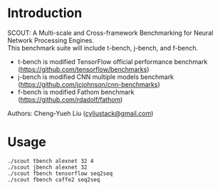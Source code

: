 # Introduction
SCOUT: A Multi-scale and Cross-framework Benchmarking for Neural Network Processing Engines.  
This benchmark suite will include t-bench, j-bench, and f-bench. 
* t-bench is modified TensorFlow official performance benchmark (https://github.com/tensorflow/benchmarks)
* j-bench is modified CNN multiple models benchmark (https://github.com/jcjohnson/cnn-benchmarks)
* f-bench is modified Fathom benchmark (https://github.com/rdadolf/fathom)  

Authors: Cheng-Yueh Liu (cyliustack@gmail.com) 
#

# Usage   
```
./scout tbench alexnet 32 4
./scout jbench alexnet 32
./scout fbench tensorflow seq2seq 
./scout fbench caffe2 seq2seq
```
